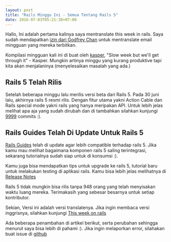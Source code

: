 ```yaml
---
layout: post
title: "Rails Minggu Ini - Semua Tentang Rails 5"
date: 2016-07-03T05:21:38+07:00
---
```


Hallo,
Ini adalah pertama kalinya saya mentranslate this week in rails. Saya sudah mendapatkan [izin dari Godfrey Chan](https://twitter.com/chancancode/status/739529450241429504) untuk mentranslate email mingguan yang mereka terbitkan.

Kompilasi mingguan kali ini di buat oleh [kasper](https://twitter.com/kaspth), "Slow week but we'll get through it" - Kasper. Mungkin artinya minggu yang kurang produktive tapi kita akan menjalaninya (menyelesaikan  masalah yang ada.)


Rails 5 Telah Rilis
-------------------

Setelah beberapa minggu lalu merilis versi beta dari Rails 5. Pada 30 juni lalu, akhirnya rails 5 resmi rilis. Dengan fitur utama yakni Action Cable dan Rails special mode yakni rails yang hanya meripakan API. Untuk lebih jelas melihat apa aja yang sudah dirubah dan di tambahkan silahkan kunjungi [9999](http://contributors.rubyonrails.org/releases/5-0-0/commits) commits :).


Rails Guides Telah Di Update Untuk Rails 5
------------------------------------------

[Rails Guides](guides.rubyonrails.org) telah di update agar lebih compatible terhadap rails 5. Jika kamu mau melihat bagaimana komponen rails 5 saling terintegrasi, sekarang tutorialnya sudah siap untuk di konsumsi :).

Kamu juga bisa mendapatkan tips untuk upgrade ke rails 5, tutorial baru untuk melakukan testing di aplikasi rails. Kamu bisa lebih jelas melihatnya di [Release Notes](http://guides.rubyonrails.org/5_0_release_notes.html)


Rails 5 tidak mungkin bisa rilis tanpa 948 orang yang telah menyisakan waktu luang mereka. Terimakasih yang sebesar besarnya untuk setiap kontributor.

Sekian, Versi ini adalah versi translatenya. Jika ingin membaca versi inggrisnya, silahkan kunjungi [This week on rails](https://rails-weekly.ongoodbits.com/2016/07/02/rails-5-is-out-with-new-guides-and-more)

Ada beberapa penambahan di artikel berikut, serta perubahan sehingga menurut saya bisa lebih di pahami :). Jika ingin melaporkan error, silahakan buat issue di [github](https://github.com/bekicot/bekicot.github.io)

